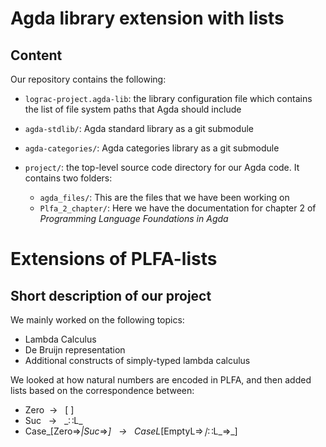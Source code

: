 # Agda library extension with lists

## Content

Our repository contains the following:

* `lograc-project.agda-lib`: the library configuration file which contains
  the list of file system paths that Agda should include

* `agda-stdlib/`: Agda standard library as a git submodule

* `agda-categories/`: Agda categories library as a git submodule

* `project/`: the top-level source code directory for our Agda code. It contains two folders:
  + `agda_files/`: This are the files that we have been working on
  + `Plfa_2_chapter/`: Here we have the documentation for chapter 2 of *Programming Language Foundations in Agda* 

# Extensions of PLFA-lists
## Short description of our project

We mainly worked on the following topics:
* Lambda Calculus
* De Bruijn representation
* Additional constructs of simply-typed lambda calculus


We looked at how natural numbers are encoded in PLFA, and then added lists based on the correspondence between:
* Zero &nbsp;&rarr; &nbsp; [ ]
* Suc &nbsp; &rarr; &nbsp; \_∷L\_
* Case_[Zero⇒_|Suc_⇒_] &nbsp; &rarr; &nbsp; CaseL_[EmptyL⇒_∣_∷L_⇒_]




